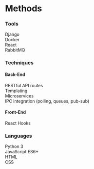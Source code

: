 # Methods


### Tools
Django <br/>
Docker <br/>
React <br/>
RabbitMQ <br/>

### Techniques
#### Back-End
RESTful API routes <br/>
Templating <br/>
Microservices <br/>
IPC integration (polling, queues, pub-sub) <br/>

#### Front-End
React Hooks <br/>

### Languages
Python 3 <br/>
JavaScript ES6+ <br/>
HTML <br/>
CSS <br/>
